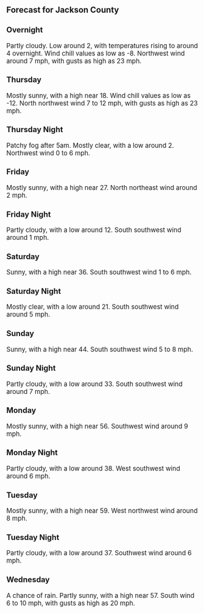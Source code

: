 <div>
   <h2>Forecast for Jackson County</h2>
   <p>
      <div style="font-size:120%">
         <h3>Overnight</h3>Partly cloudy. Low around 2, with temperatures rising to around 4 overnight. Wind chill values as low as -8. Northwest wind
         around 7 mph, with gusts as high as 23 mph.<br></div>
   </p>
   <p>
      <div style="font-size:120%">
         <h3>Thursday</h3>Mostly sunny, with a high near 18. Wind chill values as low as -12. North northwest wind 7 to 12 mph, with gusts as high as
         23 mph.<br></div>
   </p>
   <p>
      <div style="font-size:120%">
         <h3>Thursday Night</h3>Patchy fog after 5am. Mostly clear, with a low around 2. Northwest wind 0 to 6 mph.<br></div>
   </p>
   <p>
      <div style="font-size:120%">
         <h3>Friday</h3>Mostly sunny, with a high near 27. North northeast wind around 2 mph.<br></div>
   </p>
   <p>
      <div style="font-size:120%">
         <h3>Friday Night</h3>Partly cloudy, with a low around 12. South southwest wind around 1 mph.<br></div>
   </p>
   <p>
      <div style="font-size:120%">
         <h3>Saturday</h3>Sunny, with a high near 36. South southwest wind 1 to 6 mph.<br></div>
   </p>
   <p>
      <div style="font-size:120%">
         <h3>Saturday Night</h3>Mostly clear, with a low around 21. South southwest wind around 5 mph.<br></div>
   </p>
   <p>
      <div style="font-size:120%">
         <h3>Sunday</h3>Sunny, with a high near 44. South southwest wind 5 to 8 mph.<br></div>
   </p>
   <p>
      <div style="font-size:120%">
         <h3>Sunday Night</h3>Partly cloudy, with a low around 33. South southwest wind around 7 mph.<br></div>
   </p>
   <p>
      <div style="font-size:120%">
         <h3>Monday</h3>Mostly sunny, with a high near 56. Southwest wind around 9 mph.<br></div>
   </p>
   <p>
      <div style="font-size:120%">
         <h3>Monday Night</h3>Partly cloudy, with a low around 38. West southwest wind around 6 mph.<br></div>
   </p>
   <p>
      <div style="font-size:120%">
         <h3>Tuesday</h3>Mostly sunny, with a high near 59. West northwest wind around 8 mph.<br></div>
   </p>
   <p>
      <div style="font-size:120%">
         <h3>Tuesday Night</h3>Partly cloudy, with a low around 37. Southwest wind around 6 mph.<br></div>
   </p>
   <p>
      <div style="font-size:120%">
         <h3>Wednesday</h3>A chance of rain. Partly sunny, with a high near 57. South wind 6 to 10 mph, with gusts as high as 20 mph.<br></div>
   </p>
</div>